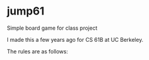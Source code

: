 # jump61
Simple board game for class project

I made this a few years ago for CS 61B at UC Berkeley.

The rules are as follows:



